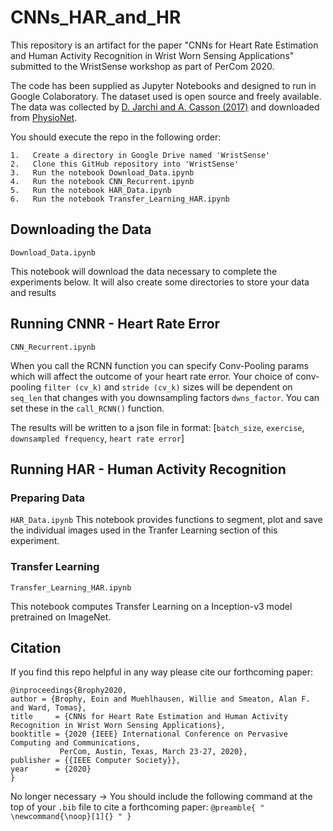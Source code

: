 # CNNs_HAR_and_HR
This repository is an artifact for the paper "CNNs for Heart Rate Estimation and Human Activity Recognition in Wrist Worn Sensing Applications" submitted to the WristSense workshop as part of PerCom 2020.

The code has been supplied as Jupyter Notebooks and designed to run in Google Colaboratory. The dataset used is open source and freely available. The data was collected by [D. Jarchi and A. Casson (2017)](https://www.mdpi.com/2306-5729/2/1/1) and downloaded from [PhysioNet](https://physionet.org/content/wrist/1.0.0/).

You should execute the repo in the following order:

```
1.   Create a directory in Google Drive named 'WristSense'
2.   Clone this GitHub repository into 'WristSense'
3.   Run the notebook Download_Data.ipynb
4.   Run the notebook CNN_Recurrent.ipynb
5.   Run the notebook HAR_Data.ipynb
6.   Run the notebook Transfer_Learning_HAR.ipynb

```

## Downloading the Data
```Download_Data.ipynb```

This notebook will download the data necessary to complete the experiments below. It will also create some directories to store your data and results


## Running CNNR - Heart Rate Error
```CNN_Recurrent.ipynb```

When you call the RCNN function you can specify Conv-Pooling params which will affect the outcome of your heart rate error.
Your choice of conv-pooling ```filter (cv_k)``` and ```stride (cv_k)``` sizes will be dependent on  ```seq_len``` that changes with you downsampling factors ```dwns_factor```.  You can set these in the ```call_RCNN()``` function.

The results will be written to a json file in format:
[```batch_size```, ```exercise```, ```downsampled frequency```, ```heart rate error```]

## Running HAR - Human Activity Recognition

### Preparing Data
```HAR_Data.ipynb```
This notebook provides functions to segment, plot and save the individual images used in the Tranfer Learning section of this experiment. 

### Transfer Learning
```Transfer_Learning_HAR.ipynb```

This notebook computes Transfer Learning on a Inception-v3 model pretrained on ImageNet.


## Citation

If you find this repo helpful in any way please cite our forthcoming paper:

    @inproceedings{Brophy2020,
    author = {Brophy, Eoin and Muehlhausen, Willie and Smeaton, Alan F. and Ward, Tomas},
    title     = {CNNs for Heart Rate Estimation and Human Activity Recognition in Wrist Worn Sensing Applications},
    booktitle = {2020 {IEEE} International Conference on Pervasive Computing and Communications,
               PerCom, Austin, Texas, March 23-27, 2020},
    publisher = {{IEEE Computer Society}},
    year      = {2020}
    }

No longer necessary -> You should include the following command at the top of your `.bib` file to cite a forthcoming paper: `@preamble{ " \newcommand{\noop}[1]{} " }` 
